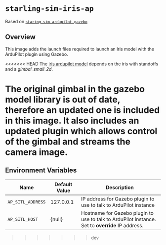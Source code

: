 # `starling-sim-iris-ap`

Based on [`staring-sim-ardupilot-gazebo`](../sim-ardupilot-gazebo)

## Overview

This image adds the launch files required to launch an Iris model with the ArduPilot plugin using Gazebo.

<<<<<<< HEAD
The [iris ardupilot model](https://github.com/khancyr/ardupilot_gazebo/tree/master/models/iris_with_ardupilot) depends on the iris with standoffs and a *gimbal_small_2d*. 

The original gimbal in the gazebo model library is out of date, therefore an updated one is included in this image. It also includes an updated plugin which allows control of the gimbal and streams the camera image. 
=======
## Environment Variables

Name                  | Default Value                | Description
----------------------|------------------------------|------------
`AP_SITL_ADDRESS`     | 127.0.0.1                    | IP address for Gazebo plugin to use to talk to ArduPilot instance
`AP_SITL_HOST`        | {null}                       | Hostname for Gazebo plugin to use to talk to ArduPilot instance. Set to __override__ IP address.
>>>>>>> dev
